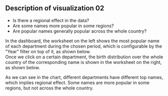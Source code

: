 ## Description of visualization 02

* Is there a regional effect in the data? 
* Are some names more popular in some regions? 
* Are popular names generally popular across the whole country?

In the dashboard, the worksheet on the left shows the most popular name of each department during the chosen period, which is configurable by the "Year" filter on top of it, as shown below. \
Once we click on a certain department, the birth distribution over the whole country of the corresponding name is shown in the worksheet on the right, as shown below.

As we can see in the chart, different departments have different top names, which implies regional effect. Some names are more popular in some regions, but not across the whole country.

